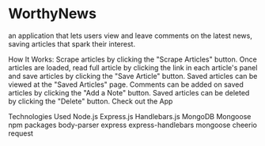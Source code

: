 # WorthyNews
an application that lets users view and leave comments on the latest news, saving articles that spark their interest.

How It Works:
Scrape articles by clicking the "Scrape Articles" button.
Once articles are loaded, read full article by clicking the link in each article's panel and save articles by clicking the "Save Article" button.
Saved articles can be viewed at the "Saved Articles" page.
Comments can be added on saved articles by clicking the "Add a Note" button.
Saved articles can be deleted by clicking the "Delete" button.
Check out the App

Technologies Used
Node.js
Express.js
Handlebars.js
MongoDB
Mongoose
npm packages
body-parser
express
express-handlebars
mongoose
cheerio
request
